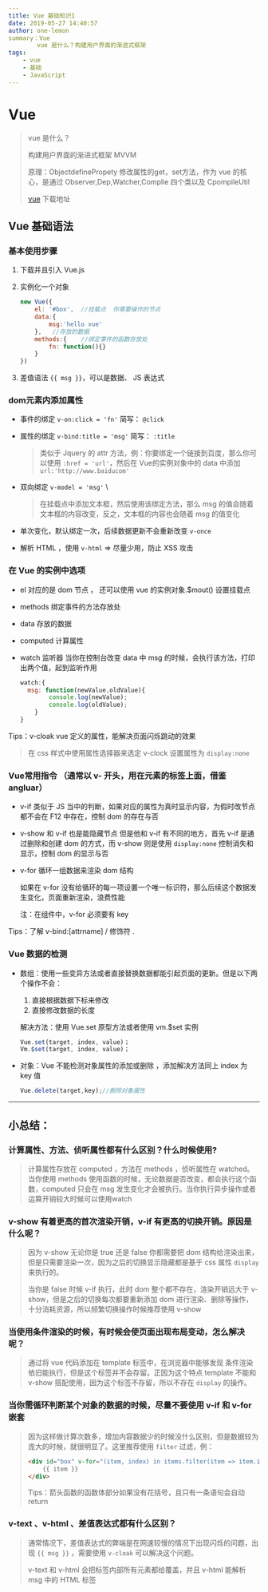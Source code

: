 ```yaml
---
title: Vue 基础知识1
date: 2019-05-27 14:40:57
author: one-lemon
summary：Vue
		vue 是什么？构建用户界面的渐进式框架 
tags:	
	- vue
	- 基础	
	- JavaScript
---
```


# Vue

> vue 是什么？
>
> 构建用户界面的渐进式框架	MVVM 
>
> 原理：ObjectdefinePropety 修改属性的get，set方法，作为 vue 的核心，是通过 Observer,Dep,Watcher,Complie 四个类以及 CpompileUtil
>
> [vue](https://cn.vuejs.org/v2/guide/installation.html) 下载地址

## Vue 基础语法 

### 基本使用步骤

1. 下载并且引入 Vue.js

2. 实例化一个对象  

   ```js
   new Vue({
       el: '#box',	//挂载点  你需要操作的节点
       data:{
           msg:'hello vue'
       },	//存放的数据
       methods:{	//绑定事件的函数存放处
           fn: function(){}
       }     
   })
   ```

3. 差值语法 `{{ msg }}`，可以是数据、 JS 表达式

### dom元素内添加属性

- 事件的绑定 `v-on:click = 'fn'` 简写： `@click`

- 属性的绑定 `v-bind:title = 'msg'` 简写： `:title`

  > 类似于 Jquery 的 attr 方法，例：你要绑定一个链接到百度，那么你可以使用 `:href = 'url'`，然后在 Vue的实例对象中的 data 中添加 `url:'http://www.baiducom'`

- 双向绑定 `v-model = 'msg'` \

  > 在挂载点中添加文本框，然后使用该绑定方法，那么 msg 的值会随着文本框的内容改变，反之，文本框的内容也会随着 msg 的值变化

- 单次变化，默认绑定一次，后续数据更新不会重新改变 `v-once`

- 解析 HTML ，使用 `v-html` => 尽量少用，防止 XSS 攻击

### 在 Vue 的实例中选项

- el 对应的是 dom 节点 ， 还可以使用 vue 的实例对象.$mout() 设置挂载点

- methods 绑定事件的方法存放处

- data 存放的数据

- computed  计算属性

- watch 监听器   当你在控制台改变 data 中 msg 的时候，会执行该方法，打印出两个值，起到监听作用

  ```js
  watch:{
  	msg: function(newValue,oldValue){	
          console.log(newValue);
          console.log(oldValue);
      }
  }
  ```

  

Tips：v-cloak vue 定义的属性，能解决页面闪烁跳动的效果 

> 在 css 样式中使用属性选择器来选定 v-clock 设置属性为 `display:none` 

### Vue常用指令  （通常以  v- 开头，用在元素的标签上面，借鉴 angluar）

- v-if 类似于 JS 当中的判断，如果对应的属性为真时显示内容，为假时改节点都不会在 F12 中存在，控制 dom 的存在与否

- v-show 和 v-if 也是能隐藏节点 但是他和 v-if 有不同的地方，首先 v-if 是通过删除和创建 dom 的方式，而 v-show 则是使用 `display:none` 控制消失和显示，控制 dom 的显示与否

- v-for 循环一组数据来渲染 dom 结构

  如果在 v-for 没有给循环的每一项设置一个唯一标识符，那么后续这个数据发生变化，页面重新渲染，浪费性能
  
  注：在组件中，v-for 必须要有 key

Tips：了解 v-bind:[attrname]  /  修饰符 . 

### Vue 数据的检测

- 数组：使用一些变异方法或者直接替换数据都能引起页面的更新。但是以下两个操作不会：

  1. 直接根据数据下标来修改
  2. 直接修改数据的长度

  解决方法：使用 Vue.set 原型方法或者使用 vm.$set 实例

  ```js
  Vue.set(target, index, value)；
  Vm.$set(target, index, value)；
  ```

- 对象：Vue 不能检测对象属性的添加或删除 ，添加解决方法同上 index 为 key 值

  ```js
  Vue.delete(target,key);//删除对象属性
  ```

---

## 小总结：

### 计算属性、方法、侦听属性都有什么区别？什么时候使用?

> 计算属性存放在 computed ，方法在 methods ，侦听属性在 watched。当你使用 methods 使用函数的时候，无论数据是否改变，都会执行这个函数，computed 只会在 msg 发生变化才会被执行。当你执行异步操作或者运算开销较大时候可以使用watch

### v-show 有着更高的首次渲染开销，v-if 有更高的切换开销。原因是什么呢？

> 因为 v-show 无论你是 true 还是 false 你都需要把 dom 结构给渲染出来，但是只需要渲染一次，因为之后的切换显示隐藏都是基于 css 属性 `display` 来执行的。
>
> 当你是 false 时候 v-if 执行，此时 dom 整个都不存在，渲染开销远大于 v-show，但是之后的切换每次都要重新添加 dom 进行渲染、删除等操作，十分消耗资源，所以频繁切换操作时候推荐使用 v-show

### 当使用条件渲染的时候，有时候会使页面出现布局变动，怎么解决呢？

> 通过将 vue 代码添加在 template 标签中，在浏览器中能够发现 条件渲染依旧能执行，但是这个标签并不会存留。正因为这个特点 template 不能和 v-show 搭配使用，因为这个标签不存留，所以不存在 `display` 的操作。

### 当你需循环判断某个对象的数据的时候，尽量不要使用 v-if 和 v-for 嵌套

> 因为这样做计算次数多，增加内容数据少的时候没什么区别，但是数据较为庞大的时候，就很明显了。这里推荐使用 `filter` 过滤，例：
>
> ```html
> <div id="box" v-for="(item, index) in items.filter(item => item.isOk)">
>     {{ item }}
> </div>
> ```
>
> Tips：箭头函数的函数体部分如果没有花括号，且只有一条语句会自动return

### v-text 、v-html 、差值表达式都有什么区别？

> 通常情况下，差值表达式的弊端是在网速较慢的情况下出现闪烁的问题，出现 `{{ msg }}` ，需要使用 `v-cloak` 可以解决这个问题。
>
> v-text 和 v-html 会把标签内部所有元素都给覆盖，并且 v-html 能解析 msg 中的 HTML 标签